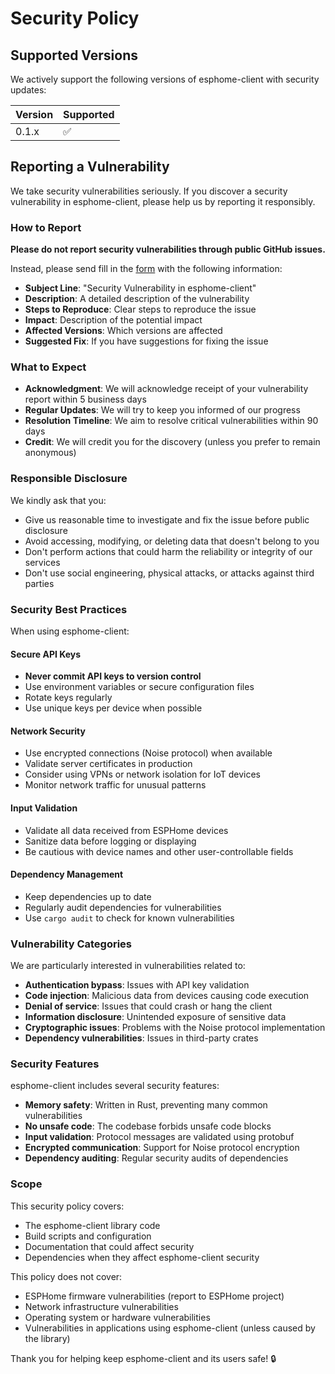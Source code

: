 # Security Policy

## Supported Versions

We actively support the following versions of esphome-client with security updates:

| Version | Supported          |
| ------- | ------------------ |
| 0.1.x   | :white_check_mark: |

## Reporting a Vulnerability

We take security vulnerabilities seriously. If you discover a security vulnerability in esphome-client, please help us by reporting it responsibly.

### How to Report

**Please do not report security vulnerabilities through public GitHub issues.**

Instead, please send fill in the [form](https://forms.gle/LmY3GVoFAXSuJQYN9) with the following information:

- **Subject Line**: "Security Vulnerability in esphome-client"
- **Description**: A detailed description of the vulnerability
- **Steps to Reproduce**: Clear steps to reproduce the issue
- **Impact**: Description of the potential impact
- **Affected Versions**: Which versions are affected
- **Suggested Fix**: If you have suggestions for fixing the issue

### What to Expect

- **Acknowledgment**: We will acknowledge receipt of your vulnerability report within 5 business days
- **Regular Updates**: We will try to keep you informed of our progress
- **Resolution Timeline**: We aim to resolve critical vulnerabilities within 90 days
- **Credit**: We will credit you for the discovery (unless you prefer to remain anonymous)

### Responsible Disclosure

We kindly ask that you:

- Give us reasonable time to investigate and fix the issue before public disclosure
- Avoid accessing, modifying, or deleting data that doesn't belong to you
- Don't perform actions that could harm the reliability or integrity of our services
- Don't use social engineering, physical attacks, or attacks against third parties

### Security Best Practices

When using esphome-client:

#### Secure API Keys
- **Never commit API keys to version control**
- Use environment variables or secure configuration files
- Rotate keys regularly
- Use unique keys per device when possible

#### Network Security
- Use encrypted connections (Noise protocol) when available
- Validate server certificates in production
- Consider using VPNs or network isolation for IoT devices
- Monitor network traffic for unusual patterns

#### Input Validation
- Validate all data received from ESPHome devices
- Sanitize data before logging or displaying
- Be cautious with device names and other user-controllable fields

#### Dependency Management
- Keep dependencies up to date
- Regularly audit dependencies for vulnerabilities
- Use `cargo audit` to check for known vulnerabilities

### Vulnerability Categories

We are particularly interested in vulnerabilities related to:

- **Authentication bypass**: Issues with API key validation
- **Code injection**: Malicious data from devices causing code execution
- **Denial of service**: Issues that could crash or hang the client
- **Information disclosure**: Unintended exposure of sensitive data
- **Cryptographic issues**: Problems with the Noise protocol implementation
- **Dependency vulnerabilities**: Issues in third-party crates

### Security Features

esphome-client includes several security features:

- **Memory safety**: Written in Rust, preventing many common vulnerabilities
- **No unsafe code**: The codebase forbids unsafe code blocks
- **Input validation**: Protocol messages are validated using protobuf
- **Encrypted communication**: Support for Noise protocol encryption
- **Dependency auditing**: Regular security audits of dependencies

### Scope

This security policy covers:

- The esphome-client library code
- Build scripts and configuration
- Documentation that could affect security
- Dependencies when they affect esphome-client security

This policy does not cover:

- ESPHome firmware vulnerabilities (report to ESPHome project)
- Network infrastructure vulnerabilities
- Operating system or hardware vulnerabilities
- Vulnerabilities in applications using esphome-client (unless caused by the library)

Thank you for helping keep esphome-client and its users safe! 🔒